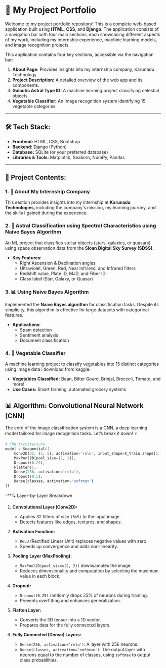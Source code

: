 # 🌟 My Project Portfolio

Welcome to my project portfolio repository! This is a complete web-based application built using **HTML**, **CSS**, and **Django**. The application consists of a navigation bar with four main sections, each showcasing different aspects of my work, including my internship experience, machine learning models, and image recognition projects. 

This application contains four key sections, accessible via the navigation bar:

1. **About Page:** Provides insights into my internship company, Karunadu Technology.
2. **Project Description:** A detailed overview of the web app and its components.
3. **Galactic Astral Type ID:** A machine learning project classifying celestial objects.
4. **Vegetable Classifier:** An image recognition system identifying 15 vegetable categories.

---

## 🛠️ **Tech Stack:**
- **Frontend:** HTML, CSS, Bootstrap
- **Backend:** Django (Python)
- **Database:** SQLite (or your preferred database)
- **Libraries & Tools:** Matplotlib, Seaborn, NumPy, Pandas

---

## 🔗 **Project Contents:**

### 1. 🏢 **About My Internship Company**
This section provides insights into my internship at **Karunadu Technologies**, including the company's mission, my learning journey, and the skills I gained during the experience.

### 2. 🚀 **Astral Classification using Spectral Characteristics using Naive Bayes Algorithm**
An ML project that classifies stellar objects (stars, galaxies, or quasars) using space observation data from the **Sloan Digital Sky Survey (SDSS)**.

- **Key Features:**
  - Right Ascension & Declination angles
  - Ultraviolet, Green, Red, Near Infrared, and Infrared filters
  - Redshift value, Plate ID, MJD, and Fiber ID
  - Class label (Star, Galaxy, or Quasar)

### 3. 📊 **Using Naive Bayes Algorithm**
Implemented the **Naive Bayes algorithm** for classification tasks. Despite its simplicity, this algorithm is effective for large datasets with categorical features.

- **Applications:**
  - Spam detection
  - Sentiment analysis
  - Document classification

### 4. 🥦 **Vegetable Classifier**
A machine learning project to classify vegetables into 15 distinct categories using image data i download from kaggle.

- **Vegetables Classified:** Bean, Bitter Gourd, Brinjal, Broccoli, Tomato, and more!
- **Use Cases:** Smart farming, automated grocery systems
## 📊 Algorithm: Convolutional Neural Network (CNN)

The core of the image classification system is a CNN, a deep learning model tailored for image recognition tasks. Let’s break it down! ⚡

```python
# CNN Architecture
model = Sequential([
    Conv2D(32, (5, 5), activation='relu', input_shape=X_train.shape[1:]),
    MaxPool2D(pool_size=(2, 2)),
    Dropout(0.25),
    Flatten(),
    Dense(256, activation='relu'),
    Dropout(0.5),
    Dense(classes, activation='softmax')
])
```

-**🔍 Layer-by-Layer Breakdown

1. **Convolutional Layer (Conv2D):**
   - Applies 32 filters of size `(5x5)` to the input image.
   - Detects features like edges, textures, and shapes.

2. **Activation Function:**
   - `ReLU` (Rectified Linear Unit) replaces negative values with zero.
   - Speeds up convergence and adds non-linearity.

3. **Pooling Layer (MaxPooling):**
   - `MaxPool2D(pool_size=(2, 2))` downsamples the image.
   - Reduces dimensionality and computation by selecting the maximum value in each block.

4. **Dropout:**
   - `Dropout(0.25)` randomly drops 25% of neurons during training.
   - Prevents overfitting and enhances generalization.

5. **Flatten Layer:**
   - Converts the 3D tensor into a 1D vector.
   - Prepares data for the fully connected layers.

6. **Fully Connected (Dense) Layers:**
   - `Dense(256, activation='relu')`: A layer with 256 neurons.
   - `Dense(classes, activation='softmax')`: The output layer with neurons equal to the number of classes, using `softmax` to output class probabilities.
